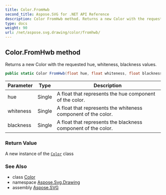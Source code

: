 ```yaml
---
title: Color.FromHwb
second_title: Aspose.SVG for .NET API Reference
description: Color FromHwb method. Returns a new Color with the requested hue whiteness blackness values
type: docs
weight: 90
url: /net/aspose.svg.drawing/color/fromhwb/
---
```

## Color.FromHwb method

Returns a new Color with the requested hue, whiteness, blackness values.

```csharp
public static Color FromHwb(float hue, float whiteness, float blackness)
```

| Parameter | Type | Description |
| --- | --- | --- |
| hue | Single | A float that represents the hue component of the color. |
| whiteness | Single | A float that represents the whiteness component of the color. |
| blackness | Single | A float that represents the blackness component of the color. |

### Return Value

A new instance of the [`Color`](../) class

### See Also

* class [Color](../)
* namespace [Aspose.Svg.Drawing](../../../aspose.svg.drawing/)
* assembly [Aspose.SVG](../../../)
